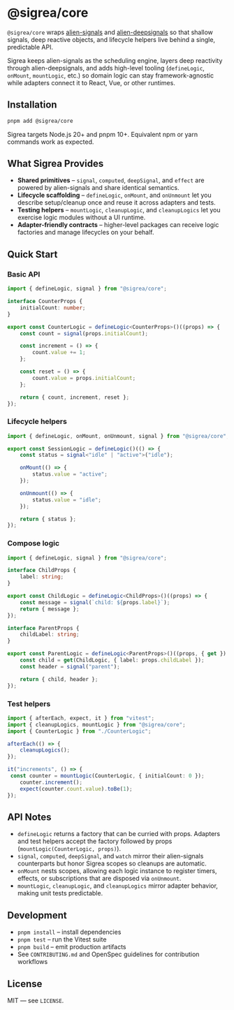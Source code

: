 # @sigrea/core

`@sigrea/core` wraps [alien-signals](https://github.com/stackblitz/alien-signals) and [alien-deepsignals](https://github.com/CCherry07/alien-deepsignals) so that shallow signals, deep reactive objects, and lifecycle helpers live behind a single, predictable API.

Sigrea keeps alien-signals as the scheduling engine, layers deep reactivity through alien-deepsignals, and adds high-level tooling (`defineLogic`, `onMount`, `mountLogic`, etc.) so domain logic can stay framework-agnostic while adapters connect it to React, Vue, or other runtimes.

## Installation

```bash
pnpm add @sigrea/core
```

Sigrea targets Node.js 20+ and pnpm 10+. Equivalent npm or yarn commands work as expected.

## What Sigrea Provides

- **Shared primitives** – `signal`, `computed`, `deepSignal`, and `effect` are powered by alien-signals and share identical semantics.
- **Lifecycle scaffolding** – `defineLogic`, `onMount`, and `onUnmount` let you describe setup/cleanup once and reuse it across adapters and tests.
- **Testing helpers** – `mountLogic`, `cleanupLogic`, and `cleanupLogics` let you exercise logic modules without a UI runtime.
- **Adapter-friendly contracts** – higher-level packages can receive logic factories and manage lifecycles on your behalf.

## Quick Start

### Basic API

```ts
import { defineLogic, signal } from "@sigrea/core";

interface CounterProps {
	initialCount: number;
}

export const CounterLogic = defineLogic<CounterProps>()((props) => {
	const count = signal(props.initialCount);

	const increment = () => {
		count.value += 1;
	};

	const reset = () => {
		count.value = props.initialCount;
	};

	return { count, increment, reset };
});
```

### Lifecycle helpers

```ts
import { defineLogic, onMount, onUnmount, signal } from "@sigrea/core";

export const SessionLogic = defineLogic()(() => {
	const status = signal<"idle" | "active">("idle");

	onMount(() => {
		status.value = "active";
	});

	onUnmount(() => {
		status.value = "idle";
	});

	return { status };
});
```

### Compose logic

```ts
import { defineLogic, signal } from "@sigrea/core";

interface ChildProps {
	label: string;
}

export const ChildLogic = defineLogic<ChildProps>()((props) => {
	const message = signal(`child: ${props.label}`);
	return { message };
});

interface ParentProps {
	childLabel: string;
}

export const ParentLogic = defineLogic<ParentProps>()((props, { get }) => {
	const child = get(ChildLogic, { label: props.childLabel });
	const header = signal("parent");

	return { child, header };
});
```

### Test helpers

```ts
import { afterEach, expect, it } from "vitest";
import { cleanupLogics, mountLogic } from "@sigrea/core";
import { CounterLogic } from "./CounterLogic";

afterEach(() => {
	cleanupLogics();
});

it("increments", () => {
 const counter = mountLogic(CounterLogic, { initialCount: 0 });
	counter.increment();
	expect(counter.count.value).toBe(1);
});
```

## API Notes

- `defineLogic` returns a factory that can be curried with props. Adapters and test helpers accept the factory followed by props (`mountLogic(CounterLogic, props)`).
- `signal`, `computed`, `deepSignal`, and `watch` mirror their alien-signals counterparts but honor Sigrea scopes so cleanups are automatic.
- `onMount` nests scopes, allowing each logic instance to register timers, effects, or subscriptions that are disposed via `onUnmount`.
- `mountLogic`, `cleanupLogic`, and `cleanupLogics` mirror adapter behavior, making unit tests predictable.

## Development

- `pnpm install` – install dependencies
- `pnpm test` – run the Vitest suite
- `pnpm build` – emit production artifacts
- See `CONTRIBUTING.md` and OpenSpec guidelines for contribution workflows

## License

MIT — see `LICENSE`.
